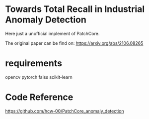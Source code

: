 # Towards Total Recall in Industrial Anomaly Detection 
Here just a unofficial implement of PatchCore.

The original paper can be find on: https://arxiv.org/abs/2106.08265

# requirements
opencv 
pytorch
faiss
scikit-learn

# Code Reference
https://github.com/hcw-00/PatchCore_anomaly_detection
